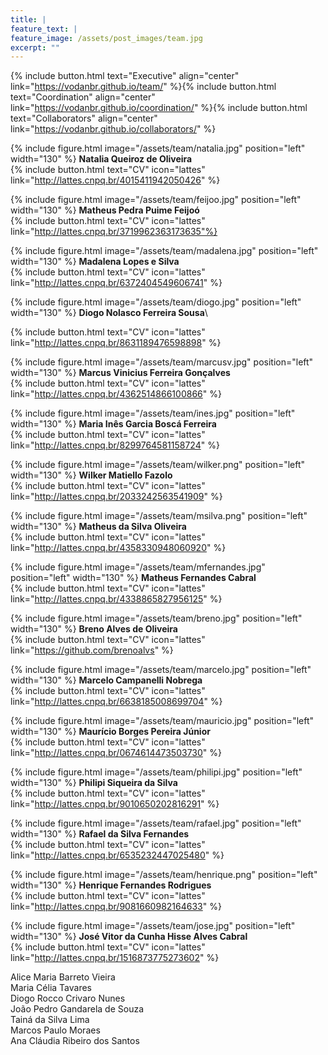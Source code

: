 ```yaml
---
title: |  
feature_text: |
feature_image: /assets/post_images/team.jpg
excerpt: ""
---
```


{% include button.html text="Executive" align="center" link="https://vodanbr.github.io/team/" %}{% include button.html text="Coordination" align="center" link="https://vodanbr.github.io/coordination/" %}{% include button.html text="Collaborators" align="center" link="https://vodanbr.github.io/collaborators/" %}

{% include figure.html image="/assets/team/natalia.jpg" position="left" width="130" %}
**Natalia Queiroz de Oliveira**\
{% include button.html text="CV" icon="lattes" link="http://lattes.cnpq.br/4015411942050426" %}

{% include figure.html image="/assets/team/feijoo.jpg" position="left" width="130" %}
**Matheus Pedra Puime Feijoó**\
{% include button.html text="CV" icon="lattes" link="http://lattes.cnpq.br/3719962363173635"%}

{% include figure.html image="/assets/team/madalena.jpg" position="left" width="130" %}
**Madalena Lopes e Silva**\
{% include button.html text="CV" icon="lattes" link="http://lattes.cnpq.br/6372404549606741" %}

{% include figure.html image="/assets/team/diogo.jpg" position="left" width="130" %}
**Diogo Nolasco Ferreira Sousa**\

{% include button.html text="CV" icon="lattes" link="http://lattes.cnpq.br/8631189476598898" %}

{% include figure.html image="/assets/team/marcusv.jpg" position="left" width="130" %}
**Marcus Vinicius Ferreira Gonçalves**\
{% include button.html text="CV" icon="lattes" link="http://lattes.cnpq.br/4362514866100866" %}

{% include figure.html image="/assets/team/ines.jpg" position="left" width="130" %}
**Maria Inês Garcia Boscá Ferreira**\
{% include button.html text="CV" icon="lattes" link="http://lattes.cnpq.br/8299764581158724" %}

{% include figure.html image="/assets/team/wilker.png" position="left" width="130" %}
**Wilker Matiello Fazolo**\
{% include button.html text="CV" icon="lattes" link="http://lattes.cnpq.br/2033242563541909" %}

{% include figure.html image="/assets/team/msilva.png" position="left" width="130" %}
**Matheus da Silva Oliveira**\
{% include button.html text="CV" icon="lattes" link="http://lattes.cnpq.br/4358330948060920" %}

{% include figure.html image="/assets/team/mfernandes.jpg" position="left" width="130" %}
**Matheus Fernandes Cabral**\
{% include button.html text="CV" icon="lattes" link="http://lattes.cnpq.br/4338865827956125" %}

{% include figure.html image="/assets/team/breno.jpg" position="left" width="130" %}
**Breno Alves de Oliveira**\
{% include button.html text="CV" icon="lattes" link="https://github.com/brenoalvs" %}

{% include figure.html image="/assets/team/marcelo.jpg" position="left" width="130" %}
**Marcelo Campanelli Nobrega**\
{% include button.html text="CV" icon="lattes" link="http://lattes.cnpq.br/6638185008699704" %}

{% include figure.html image="/assets/team/mauricio.jpg" position="left" width="130" %}
**Maurício Borges Pereira Júnior**\
{% include button.html text="CV" icon="lattes" link="http://lattes.cnpq.br/0674614473503730" %}

{% include figure.html image="/assets/team/philipi.jpg" position="left" width="130" %}
**Philipi Siqueira da Silva**\
{% include button.html text="CV" icon="lattes" link="http://lattes.cnpq.br/9010650202816291" %}

{% include figure.html image="/assets/team/rafael.jpg" position="left" width="130" %}
**Rafael da Silva Fernandes**\
{% include button.html text="CV" icon="lattes" link="http://lattes.cnpq.br/6535232447025480" %}

{% include figure.html image="/assets/team/henrique.png" position="left" width="130" %}
**Henrique Fernandes Rodrigues**\
{% include button.html text="CV" icon="lattes" link="http://lattes.cnpq.br/9081660982164633" %}

{% include figure.html image="/assets/team/jose.jpg" position="left" width="130" %}
**José Vitor da Cunha Hisse Alves Cabral**\
{% include button.html text="CV" icon="lattes" link="http://lattes.cnpq.br/1516873775273602" %}

Alice Maria Barreto Vieira\
Maria Célia Tavares\
Diogo Rocco Crivaro Nunes\
João Pedro Gandarela de Souza\
Tainá da Silva Lima\
Marcos Paulo Moraes\
Ana Cláudia Ribeiro dos Santos


